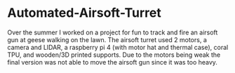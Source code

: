 # Automated-Airsoft-Turret
Over the summer I worked on a project for fun to track and fire an airsoft gun at geese walking on the lawn. The airsoft turret used 2 motors, a camera and LIDAR, a raspberry pi 4 (with motor hat and thermal case), coral TPU, and wooden/3D printed supports. Due to the motors being weak the final version was not able to move the airsoft gun since it was too heavy. 
